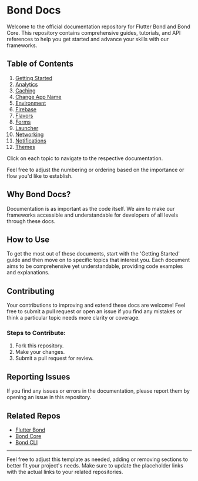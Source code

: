 # Bond Docs

Welcome to the official documentation repository for Flutter Bond and Bond Core. This repository contains comprehensive guides, tutorials, and API references to help you get started and advance your skills with our frameworks.


## Table of Contents

1. [Getting Started](./getting_started.md)
2. [Analytics](./analytics.md)
3. [Caching](./caching.md)
4. [Change App Name](./change_app_name.md)
5. [Environment](./environment.md)
6. [Firebase](./firebase.md)
7. [Flavors](./flavors.md)
8. [Forms](./forms.md)
9. [Launcher](./launcher.md)
10. [Networking](./networking.md)
11. [Notifications](./notifications.md)
12. [Themes](./themes.md)

Click on each topic to navigate to the respective documentation.

Feel free to adjust the numbering or ordering based on the importance or flow you'd like to establish.

## Why Bond Docs?

Documentation is as important as the code itself. We aim to make our frameworks accessible and understandable for developers of all levels through these docs.

## How to Use

To get the most out of these documents, start with the 'Getting Started' guide and then move on to specific topics that interest you. Each document aims to be comprehensive yet understandable, providing code examples and explanations.

## Contributing

Your contributions to improving and extend these docs are welcome! Feel free to submit a pull request or open an issue if you find any mistakes or think a particular topic needs more clarity or coverage.

### Steps to Contribute:

1. Fork this repository.
2. Make your changes.
3. Submit a pull request for review.

## Reporting Issues

If you find any issues or errors in the documentation, please report them by opening an issue in this repository.

## Related Repos

- [Flutter Bond](https://github.com/your_organization/flutter-bond)
- [Bond Core](https://github.com/your_organization/bond-core)
- [Bond CLI](https://github.com/your_organization/bond-cli)

---

Feel free to adjust this template as needed, adding or removing sections to better fit your project's needs. Make sure to update the placeholder links with the actual links to your related repositories.
